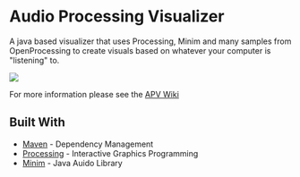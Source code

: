 # Audio Processing Visualizer

A java based visualizer that uses Processing, Minim and many samples from OpenProcessing to create visuals based on whatever your computer is "listening" to.

<img src = "https://media.giphy.com/media/X8m8Fo7RsFvXiwEWUS/giphy.gif"></img>

For more information please see the [APV Wiki](wiki)

## Built With

* [Maven](https://maven.apache.org/) - Dependency Management
* [Processing](https://processing.org) - Interactive Graphics Programming
* [Minim](https://github.com/ddf/Minim) - Java Auido Library


